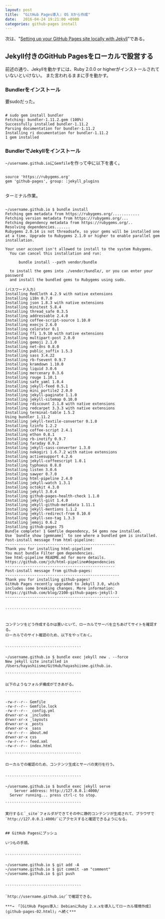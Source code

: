 ```yaml
---
layout: post
title:  "GitHub Pages導入: OS Xから作成"
date:   2016-04-24 19:21:00 +0900
categories: github-pages install
---
```


次は、"[Setting up your GitHub Pages site locally with Jekyll](https://help.github.com/articles/setting-up-your-github-pages-site-locally-with-jekyll/)"である。


## Jekyll付きのGitHub Pagesをローカルで設営する

前述の通り、Jekyllを動かすには、Ruby 2.0.0 or higherがインストールされていないといけない。
また言われるままに手を動かす。


### Bundlerをインストール

要sudoだった。

`````````````````````````````

# sudo gem install bundler
Fetching: bundler-1.11.2.gem (100%)
Successfully installed bundler-1.11.2
Parsing documentation for bundler-1.11.2
Installing ri documentation for bundler-1.11.2
1 gem installed

`````````````````````````````

### BundlerでJekyllをインストール

`~/username.github.io`に`Gemfile`を作って中に以下を書く。


`````````````````````````````````````````

source 'https://rubygems.org'
gem 'github-pages', group: :jekyll_plugins


`````````````````````````````````````````

ターミナル作業。


````````````````````````````````````````````

~/username.github.io $ bundle install
Fetching gem metadata from https://rubygems.org/............
Fetching version metadata from https://rubygems.org/...
Fetching dependency metadata from https://rubygems.org/..
Resolving dependencies.......
Rubygems 2.0.14 is not threadsafe, so your gems will be installed one at a time. Upgrade to Rubygems 2.1.0 or higher to enable parallel gem installation.

Your user account isn't allowed to install to the system Rubygems.
  You can cancel this installation and run:

      bundle install --path vendor/bundle

  to install the gems into ./vendor/bundle/, or you can enter your password
  and install the bundled gems to Rubygems using sudo.

(パスワード入力)
Installing RedCloth 4.2.9 with native extensions
Installing i18n 0.7.0
Installing json 1.8.3 with native extensions
Installing minitest 5.8.4
Installing thread_safe 0.3.5
Installing addressable 2.4.0
Installing coffee-script-source 1.10.0
Installing execjs 2.6.0
Installing colorator 0.1
Installing ffi 1.9.10 with native extensions
Installing multipart-post 2.0.0
Installing gemoji 2.1.0
Installing net-dns 0.8.0
Installing public_suffix 1.5.3
Installing sass 3.4.22
Installing rb-fsevent 0.9.7
Installing kramdown 1.10.0
Installing liquid 3.0.6
Installing mercenary 0.3.6
Installing rouge 1.10.1
Installing safe_yaml 1.0.4
Installing jekyll-feed 0.5.1
Installing mini_portile2 2.0.0
Installing jekyll-paginate 1.1.0
Installing jekyll-sitemap 0.10.0
Installing rdiscount 2.1.8 with native extensions
Installing redcarpet 3.3.3 with native extensions
Installing terminal-table 1.5.2
Using bundler 1.11.2
Installing jekyll-textile-converter 0.1.0
Installing tzinfo 1.2.2
Installing coffee-script 2.4.1
Installing ethon 0.8.1
Installing rb-inotify 0.9.7
Installing faraday 0.9.2
Installing jekyll-sass-converter 1.3.0
Installing nokogiri 1.6.7.2 with native extensions
Installing activesupport 4.2.6
Installing jekyll-coffeescript 1.0.1
Installing typhoeus 0.8.0
Installing listen 3.0.6
Installing sawyer 0.7.0
Installing html-pipeline 2.4.0
Installing jekyll-watch 1.3.1
Installing octokit 4.3.0
Installing jekyll 3.0.4
Installing github-pages-health-check 1.1.0
Installing jekyll-gist 1.4.0
Installing jekyll-github-metadata 1.11.1
Installing jekyll-mentions 1.1.2
Installing jekyll-redirect-from 0.10.0
Installing jekyll-seo-tag 1.3.3
Installing jemoji 0.6.2
Installing github-pages 75
Bundle complete! 1 Gemfile dependency, 54 gems now installed.
Use `bundle show [gemname]` to see where a bundled gem is installed.
Post-install message from html-pipeline:
-------------------------------------------------
Thank you for installing html-pipeline!
You must bundle Filter gem dependencies.
See html-pipeline README.md for more details.
https://github.com/jch/html-pipeline#dependencies
-------------------------------------------------
Post-install message from github-pages:
---------------------------------------------------
Thank you for installing github-pages!
GitHub Pages recently upgraded to Jekyll 3.0, which
includes some breaking changes. More information:
https://github.com/blog/2100-github-pages-jekyll-3
---------------------------------------------------


``````````````````````````````````


コンテンツをどう作成するかは置いといて、ローカルでサーバを立ちあげてサイトを確認する。
ローカルでのサイト確認のため、以下をやっておく。


``````````````````````````````````

~/username.github.io $ bundle exec jekyll new . --force
New jekyll site installed in /Users/hayashiisme/GitHub/hayashiisme.github.io. 

``````````````````````````````````

以下のようなフォルダ構成ができあがる。

``````````````````````````````````

-rw-r--r-- Gemfile
-rw-r--r-- Gemfile.lock
-rw-r--r-- _config.yml
drwxr-xr-x _includes
drwxr-xr-x _layouts
drwxr-xr-x _posts
drwxr-xr-x _sass
-rw-r--r-- about.md
drwxr-xr-x css
-rw-r--r-- feed.xml
-rw-r--r-- index.html

``````````````````````````````````

ローカルでの確認のため、コンテンツ生成とサーバの実行を行う。


``````````````````````````````````

~/username.github.io $ bundle exec jekyll serve
    Server address: http://127.0.0.1:4000/
  Server running... press ctrl-c to stop.

``````````````````````````````````

実行すると`_site`フォルダができてその中に静的コンテンツが生成されて、ブラウザで
`http://127.0.0.1:4000/`にアクセスすると確認できるようになる。


## GitHub Pagesにプッシュ

いつもの手順。


``````````````````````````````````

~/username.github.io $ git add -A
~/username.github.io $ git commit -am "comment"
~/username.github.io $ git push


``````````````````````````````````

`http://username.github.io/`で確認できる。

***→ 「[GitHub Pages導入: DebianにRuby 2.x.xを導入してローカル環境作成](github-pages-02.html)」へ続く***


